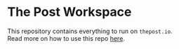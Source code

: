 # The Post Workspace
This repository contains everything to run on `thepost.io`.  
Read more on how to use this repo [here](articles/getting-started/index.md).
